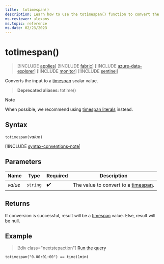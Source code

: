 ```yaml
---
title:  totimespan()
description: Learn how to use the totimespan() function to convert the input to a `timespan` scalar value.
ms.reviewer: alexans
ms.topic: reference
ms.date: 02/23/2023
---
```

# totimespan()

> [!INCLUDE [applies](../includes/applies-to-version/applies.md)] [!INCLUDE [fabric](../includes/applies-to-version/fabric.md)] [!INCLUDE [azure-data-explorer](../includes/applies-to-version/azure-data-explorer.md)] [!INCLUDE [monitor](../includes/applies-to-version/monitor.md)] [!INCLUDE [sentinel](../includes/applies-to-version/sentinel.md)]

Converts the input to a [timespan](scalar-data-types/timespan.md) scalar value.

> **Deprecated aliases:** totime()

> [!NOTE]
> When possible, we recommend using [timespan literals](../query/scalar-data-types/timespan.md#timespan-literals) instead.

## Syntax

`totimespan(`*value*`)`

[!INCLUDE [syntax-conventions-note](../includes/syntax-conventions-note.md)]

## Parameters

|Name|Type|Required|Description|
|--|--|--|--|
| *value* | `string` |  :heavy_check_mark: | The value to convert to a [timespan](scalar-data-types/timespan.md).|

## Returns

If conversion is successful, result will be a [timespan](scalar-data-types/timespan.md) value.
Else, result will be null.

## Example

> [!div class="nextstepaction"]
> <a href="https://dataexplorer.azure.com/clusters/help/databases/Samples?query=H4sIAAAAAAAAAysoyswrUSjJL8nMTS0uSMzTUDLQMzCwMjC0MjBQ0lSwtVUAyWgY5mbmaQIAkicpMSwAAAA=" target="_blank">Run the query</a>

```kusto
totimespan("0.00:01:00") == time(1min)
```
